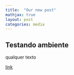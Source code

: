 ```yaml
---
title:  "Our new post"
mathjax: true
layout: post
categories: media
---
```


## Testando ambiente

qualquer texto

[link](https://www.mrdbourke.com/)
